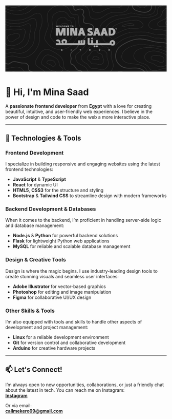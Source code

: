 # ![Banner](BANNER.png)

# 👋 Hi, I'm **Mina Saad**

A **passionate frontend developer** from **Egypt** with a love for creating beautiful, intuitive, and user-friendly web experiences. I believe in the power of design and code to make the web a more interactive place.

---

## 🚀 Technologies & Tools

### **Frontend Development**  
I specialize in building responsive and engaging websites using the latest frontend technologies:
- **JavaScript** & **TypeScript**
- **React** for dynamic UI
- **HTML5**, **CSS3** for the structure and styling
- **Bootstrap** & **Tailwind CSS** to streamline design with modern frameworks

### **Backend Development & Databases**  
When it comes to the backend, I’m proficient in handling server-side logic and database management:
- **Node.js** & **Python** for powerful backend solutions
- **Flask** for lightweight Python web applications
- **MySQL** for reliable and scalable database management

### **Design & Creative Tools**  
Design is where the magic begins. I use industry-leading design tools to create stunning visuals and seamless user interfaces:
- **Adobe Illustrator** for vector-based graphics
- **Photoshop** for editing and image manipulation
- **Figma** for collaborative UI/UX design

### **Other Skills & Tools**  
I’m also equipped with tools and skills to handle other aspects of development and project management:
- **Linux** for a reliable development environment
- **Git** for version control and collaborative development
- **Arduino** for creative hardware projects

---

## 📫 Let's Connect!

I’m always open to new opportunities, collaborations, or just a friendly chat about the latest in tech. You can reach me on Instagram:  
[**Instagram**](https://www.instagram.com/ii_kero)

Or via email:  
[**callmekero69@gmail.com**](mailto:callmekero69@gmail.com)

